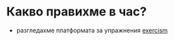 # Какво правихме в час?
- разгледахме платформата за упражнения [exercism](https://exercism.org/tracks/cpp)